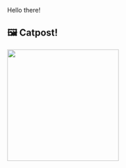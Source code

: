 Hello there!



## 🖼️ Catpost!

<sub>
    <img src="https://cdn2.thecatapi.com/images/y8OUs3Ivm.jpg" height="256">
</sub>

